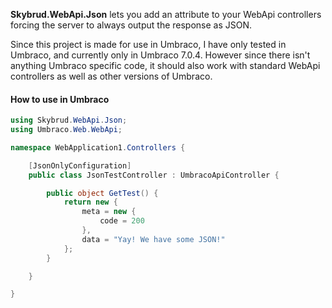 **Skybrud.WebApi.Json** lets you add an attribute to your WebApi controllers forcing the server to always output the response as JSON.

Since this project is made for use in Umbraco, I have only tested in Umbraco, and currently only in Umbraco 7.0.4. However since there isn't anything Umbraco specific code, it should also work with standard WebApi controllers as well as other versions of Umbraco.

#### How to use in Umbraco ####

```C#
using Skybrud.WebApi.Json;
using Umbraco.Web.WebApi;

namespace WebApplication1.Controllers {

    [JsonOnlyConfiguration]
    public class JsonTestController : UmbracoApiController {

        public object GetTest() {
            return new {
                meta = new {
                    code = 200
                },
                data = "Yay! We have some JSON!"
            };
        }

    }

}
```
